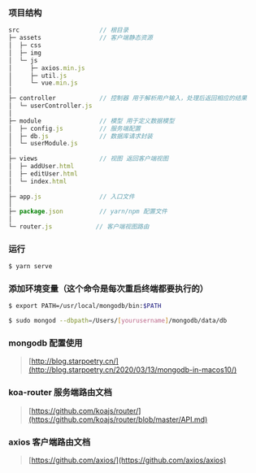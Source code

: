 ### 项目结构
```js
src                      // 根目录
├─ assets                // 客户端静态资源
│  ├─ css
│  ├─ img
│  └─ js
│     ├─ axios.min.js
│     ├─ util.js
│     └─ vue.min.js
│
├─ controller            // 控制器 用于解析用户输入，处理后返回相应的结果
│  └─ userController.js
│
├─ module                // 模型 用于定义数据模型
│  ├─ config.js          // 服务端配置
│  ├─ db.js              // 数据库请求封装
│  └─ userModule.js
│
├─ views                 // 视图 返回客户端视图
│  ├─ addUser.html
│  ├─ editUser.html
│  └─ index.html
│
├─ app.js                // 入口文件
│
├─ package.json          // yarn/npm 配置文件
│
└─ router.js            // 客户端视图路由
```


### 运行
```bash
$ yarn serve
```


### 添加环境变量（这个命令是每次重启终端都要执行的）
```bash
$ export PATH=/usr/local/mongodb/bin:$PATH

$ sudo mongod --dbpath=/Users/[yourusername]/mongodb/data/db
```


### mongodb 配置使用
> [http://blog.starpoetry.cn/](http://blog.starpoetry.cn/2020/03/13/mongodb-in-macos10/)


### koa-router 服务端路由文档
> [https://github.com/koajs/router/](https://github.com/koajs/router/blob/master/API.md)


### axios 客户端路由文档
> [https://github.com/axios/](https://github.com/axios/axios)


